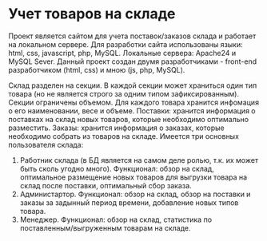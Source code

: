 # Учет товаров на складе
Проект является сайтом для учета поставок/заказов склада и работает на локальном сервере. Для разработки сайта использованы языки: html, css, javascript, php, MySQL. Локальные сервера: Apache24 и MySQL Sever.
Данный проект создан двумя разработчиками - front-end разработчиком (html, css) и мною (js, php, MySQL).

Склад разделен на секции. В каждой секции может храниться один тип товара (но не является строго за одним типом зафиксированным). Секции ограничены объемом.
Для каждого товара хранится инфомация о его наименовании, весе и объеме.
Поставки: хранится информация о поставках на склад новых товаров, которые необходимо оптимально разместить.
Заказы: хранится информация о заказах, которые необходимо собрать из товаров на складе.
Имеется три основных пользователя склада:
1. Работник склада (в БД является на самом деле ролью, т.к. их может быть сколь угодно много). Функционал: обзор на склад, оптимальное размещение новых товаров для выгрузки товара на склад после поставки, оптимальный сбор заказа.
2. Администартор. Функционал: обзор на склад, обзор на поставки и заказы за задынный период времени, добавление новых типов товара.
3. Менеджер. Функционал: обзор на склад, статистика по поставленным/выгруженным товарам на складе.
